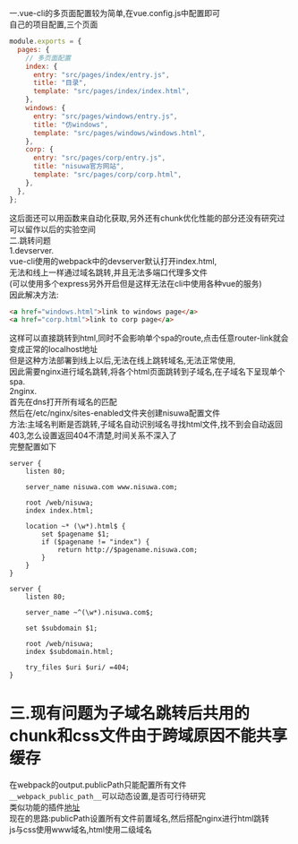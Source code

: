 一.vue-cli的多页面配置较为简单,在vue.config.js中配置即可  
自己的项目配置,三个页面  
```js
module.exports = {
  pages: {
    // 多页面配置
    index: {
      entry: "src/pages/index/entry.js",
      title: "目录",
      template: "src/pages/index/index.html",
    },
    windows: {
      entry: "src/pages/windows/entry.js",
      title: "仿windows",
      template: "src/pages/windows/windows.html",
    },
    corp: {
      entry: "src/pages/corp/entry.js",
      title: "nisuwa官方网站",
      template: "src/pages/corp/corp.html",
    },
  },
};
```
这后面还可以用函数来自动化获取,另外还有chunk优化性能的部分还没有研究过  
可以留作以后的实验空间  
二.跳转问题  
1.devserver.  
vue-cli使用的webpack中的devserver默认打开index.html,  
无法和线上一样通过域名跳转,并且无法多端口代理多文件  
(可以使用多个express另外开启但是这样无法在cli中使用各种vue的服务)  
因此解决方法:  
```HTML
<a href="windows.html">link to windows page</a>
<a href="corp.html">link to corp page</a>
```
这样可以直接跳转到html,同时不会影响单个spa的route,点击任意router-link就会变成正常的localhost地址  
但是这种方法部署到线上以后,无法在线上跳转域名,无法正常使用,  
因此需要nginx进行域名跳转,将各个html页面跳转到子域名,在子域名下呈现单个spa.        
2nginx.   
首先在dns打开所有域名的匹配  
然后在/etc/nginx/sites-enabled文件夹创建nisuwa配置文件  
方法:主域名判断是否跳转,子域名自动识别域名寻找html文件,找不到会自动返回403,怎么设置返回404不清楚,时间关系不深入了  
完整配置如下  
```
server {
	listen 80;

	server_name nisuwa.com www.nisuwa.com;

	root /web/nisuwa;
	index index.html;

	location ~* (\w*).html$ {
		set $pagename $1;
		if ($pagename != "index") {
			return http://$pagename.nisuwa.com;
		}
	}
}

server {
	listen 80;

	server_name ~^(\w*).nisuwa.com$;

	set $subdomain $1;

	root /web/nisuwa;
	index $subdomain.html;

	try_files $uri $uri/ =404;
}
```

三.现有问题为子域名跳转后共用的chunk和css文件由于跨域原因不能共享缓存
===  
  
在webpack的output.publicPath只能配置所有文件  
`__webpack_public_path__`可以动态设置,是否可行待研究  
类似功能的插件[地址](https://github.com/agoldis/webpack-require-from)  
现在的思路:publicPath设置所有文件前置域名,然后搭配nginx进行html跳转  
js与css使用www域名,html使用二级域名  

